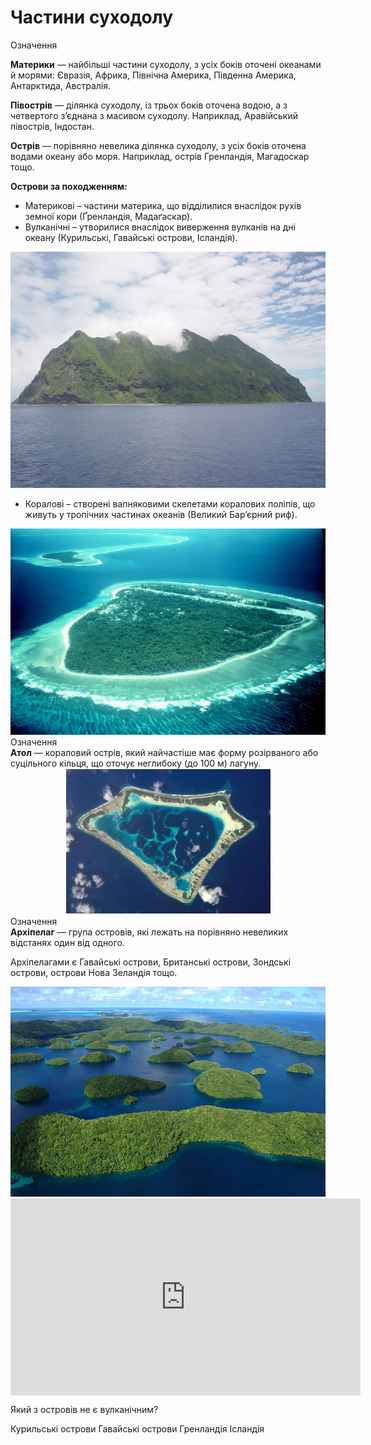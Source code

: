 Частини суходолу
================
<div class="eoz-wrap">
<span class="eoz">Означення</span>
<div class="eoz-text">
<p><b>Материки</b> — найбiльшi частини суходолу, з усiх бокiв оточенi океанами й морями: Євразiя, Африка, Пiвнiчна Америка, Пiвденна Америка, Антарктида, Австралiя.</p>
<p><b>Пiвострiв</b> — дiлянка суходолу, iз трьох бокiв оточена водою, а з четвертого з’єднана з масивом суходолу. Наприклад, Аравiйський пiвострiв, Iндостан.</p>
<b>Острiв</b> — порiвняно невелика дiлянка суходолу, з усiх бокiв оточена водами океану або моря. Наприклад, острiв Гренландiя, Магадоскар тощо.
</div>
</div>

**Острови за походженням:**
<ul>
<li><span class="p1">Материкові</span> – частини материка, що відділилися внаслідок рухів земної кори (Ґренландія, Мадаґаскар).</li>
<li><span class="p1">Вулканічні</span> – утворилися внаслідок виверження вулканів на дні океану (Курильські, Гавайські острови, Ісландія).</li>
</ul>

<div align="center">
<img src="3-3.jpg">
</div>

<ul>
<li><span class="p1">Коралові</span> – створені вапняковими скелетами коралових поліпів, що живуть у тропічних частинах океанів (Великий Бар’єрний риф).</li>
</ul>

<div align="center">
<img src="3-4.jpg">
</div>

<div class="eoz-wrap">
<span class="eoz">Означення</span>
<div class="eoz-text">
<b>Атол</b> — кораловий острiв, який найчастiше має форму розiрваного або суцiльного кiльця, що оточує неглибоку (до 100 м) лагуну.
</div>
</div>

<div align="center">
<img src="3-5.png">
</div>

<div class="eoz-wrap">
<span class="eoz">Означення</span>
<div class="eoz-text">
<b>Архiпелаг</b> — група островiв, якi лежать на порiвняно невеликих вiдстанях один вiд одного.
</div>
</div>

Архіпелагами є Гавайські острови, Британські острови, Зондські острови,
острови Нова Зеландія тощо.

<div align="center">
<img src="archipelago.jpg">
</div>

<div class="fluidMedia">
<iframe align="center" width="560" height="315" src="https://www.youtube.com/embed/IUoEgKS-DE0" frameborder="0" allowfullscreen></iframe>
</div>
<div class="popup">
</div>

<quiz>
<question>
<p>Який з островів не є вулканічним?</p>
<answer>Курильські острови</answer>
<answer>Гавайські острови</answer>
<answer correct>Гренландія</answer>
<answer>Ісландія</answer>
</question>
</quiz>